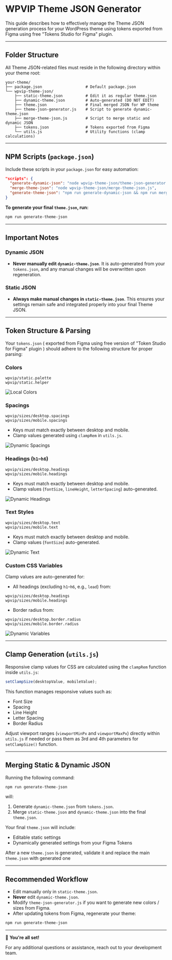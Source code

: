 # WPVIP Theme JSON Generator

This guide describes how to effectively manage the Theme JSON generation process for your WordPress theme using tokens exported from Figma using free "Tokens Studio for Figma" plugin.

---

## Folder Structure

All Theme JSON-related files must reside in the following directory within your theme root:

```
your-theme/
├── package.json                   # Default package.json
└── wpvip-theme-json/
    ├── static-theme.json          # Edit it as regular theme.json
    ├── dynamic-theme.json         # Auto-generated (DO NOT EDIT)
    ├── theme.json                 # Final merged JSON for WP theme
    ├── theme-json-generator.js    # Script to generate dynamic-theme.json
    ├── merge-theme-json.js        # Script to merge static and dynamic JSON
    ├── tokens.json                # Tokens exported from Figma
    └── utils.js                   # Utility functions (clamp calculations)
```

---

## NPM Scripts (`package.json`)

Include these scripts in your `package.json` for easy automation:

```json
"scripts": {
  "generate-dynamic-json": "node wpvip-theme-json/theme-json-generator.js",
  "merge-theme-json": "node wpvip-theme-json/merge-theme-json.js",
  "generate-theme-json": "npm run generate-dynamic-json && npm run merge-theme-json"
}
```

**To generate your final `theme.json`, run:**

```bash
npm run generate-theme-json
```

---

## Important Notes

### Dynamic JSON
- **Never manually edit `dynamic-theme.json`**. It is auto-generated from your `tokens.json`, and any manual changes will be overwritten upon regeneration.

### Static JSON
- **Always make manual changes in `static-theme.json`**. This ensures your settings remain safe and integrated properly into your final Theme JSON.

---

## Token Structure & Parsing

Your `tokens.json` ( exported from Figma using free version of "Token Studio for Figma" plugin ) should adhere to the following structure for proper parsing:

### Colors
```
wpvip/static.palette
wpvip/static.helper
```
![Local Colors](img/local-colors.png)

### Spacings
```
wpvip/sizes/desktop.spacings
wpvip/sizes/mobile.spacings
```
- Keys must match exactly between desktop and mobile.
- Clamp values generated using `clampRem` in `utils.js`.

![Dynamic Spacings](img/dynamic-spacings.png)

### Headings (`h1`–`h6`)
```
wpvip/sizes/desktop.headings
wpvip/sizes/mobile.headings
```
- Keys must match exactly between desktop and mobile.
- Clamp values (`fontSize`, `lineHeight`, `letterSpacing`) auto-generated.

![Dynamic Headings](img/dynamic-spacings.png)

### Text Styles
```
wpvip/sizes/desktop.text
wpvip/sizes/mobile.text
```
- Keys must match exactly between desktop and mobile.
- Clamp values (`fontSize`) auto-generated.

![Dynamic Text](img/dynamic-text.png)

### Custom CSS Variables

Clamp values are auto-generated for:
- All headings (excluding `h1`–`h6`, e.g., `lead`) from:
```
wpvip/sizes/desktop.headings
wpvip/sizes/mobile.headings
```
- Border radius from:
```
wpvip/sizes/desktop.border.radius
wpvip/sizes/mobile.border.radius
```
![Dynamic Variables](img/dynamic-borders.png)

---

## Clamp Generation (`utils.js`)

Responsive clamp values for CSS are calculated using the `clampRem` function inside `utils.js`:

```javascript
setClampSize(desktopValue, mobileValue);
```

This function manages responsive values such as:
- Font Size
- Spacing
- Line Height
- Letter Spacing
- Border Radius

Adjust viewport ranges (`viewportMinPx` and `viewportMaxPx`) directly within `utils.js` if needed or pass them as 3rd and 4th parameters for `setClampSize()` function.

---

## Merging Static & Dynamic JSON

Running the following command:

```bash
npm run generate-theme-json
```

will:

1. Generate `dynamic-theme.json` from `tokens.json`.
2. Merge `static-theme.json` and `dynamic-theme.json` into the final `theme.json`.

Your final `theme.json` will include:
- Editable static settings
- Dynamically generated settings from your Figma Tokens

After a new `theme.json` is generated, validate it and replace the main `theme.json` with generated one

---

## Recommended Workflow

- Edit manually only in `static-theme.json`.
- **Never** edit `dynamic-theme.json`.
- Modify `theme-json-generator.js` if you want to generate new colors / sizes from Figma.
- After updating tokens from Figma, regenerate your theme:

```bash
npm run generate-theme-json
```

---

🎉 **You're all set!**

For any additional questions or assistance, reach out to your development team.
